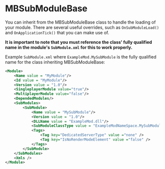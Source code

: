 # MBSubModuleBase

You can inherit from the MBSubModuleBase class to handle the loading of your module. There are several useful overrides, such as `OnSubModuleLoad()` and `OnApplicationTick()` that you can make use of.

**It is important to note that you must reference the class' fully qualified name in the module's `SubModule.xml` for this to work properly.**

Example `SubModule.xml` where `ExampleMod.MySubModule` is the fully qualified name for the class inheriting MBSubModuleBase:

```xml
<Module>
    <Name value = "MyModule"/>
    <Id value = "MyModule"/>
    <Version value = "1.0"/>
    <SingleplayerModule value="true"/>
    <MultiplayerModule value="false"/>
    <DependedModules/>
    <SubModules>
        <SubModule>
            <Name value = "MySubModule"/>
            <Version value = "1.0"/>
            <DLLName value = "ExampleMod.dll"/>
            <SubModuleClassType value = "ExampleModNameSpace.MySubModule"/>
            <Tags>
                <Tag key="DedicatedServerType" value ="none" />
                <Tag key="IsNoRenderModeElement" value ="false" />
            </Tags>
        </SubModule>
    </SubModules>
    <Xmls />
</Module>
```
